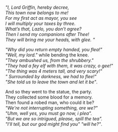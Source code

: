 *"I, Lord Griffin, hereby decree,  
This town now belongs to me!  
For my first act as mayor, you see  
I will multiply your taxes by three.  
What’s that, Lazlo, you don’t agree?  
Then I send my companions after Thee!  
They will bring me your heads, with glee. "*   

*"Why did you return empty handed, you flea!"   
"Well, my lord."* while bending the knee.  
*"They ambushed us, from the shrubbery."   
"They had a fey elf with them, it was crazy, o gee!"   
"The thing was 4 meters tall, and very scary!"  
" Surrounded by darkness, we had to flee!"   
"She told us to leave the town and let it be"*.  

And so they went to the statue, the party.  
They collected some blood for a memory.  
Then found a robed man, who could it be?  
*"We're not interrupting something, are we?"  
"Uhm, well yes, you must go now, i plea".  
"But we are so intrigued, please, spill the tea".  
"I'll tell, but our god might find you" "will he?"*.   